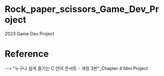 # Rock_paper_scissors_Game_Dev_Project
2023 Game Dev Project

# Reference
--> "누구나 쉽게 즐기는 C 언어 콘서트 - 개정 3판"_Chapter 4 Mini Project
